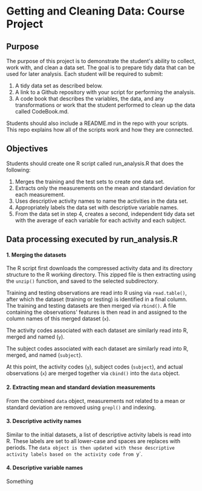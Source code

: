 # Getting and Cleaning Data:  Course Project
## Purpose
The purpose of this project is to demonstrate the student's ability to collect, work with, and clean a data set. The goal is to prepare tidy data that can be used for later analysis. Each student will be required to submit:

1. A tidy data set as described below.
2. A link to a Github repository with your script for performing the analysis.
3. A code book that describes the variables, the data, and any transformations or work that the student performed to clean up the data called CodeBook.md.

Students should also include a README.md in the repo with your scripts. This repo explains how all of the scripts work and how they are connected.

## Objectives
Students should create one R script called run_analysis.R that does the following:

1. Merges the training and the test sets to create one data set.
2. Extracts only the measurements on the mean and standard deviation for each measurement.
3. Uses descriptive activity names to name the activities in the data set.
4. Appropriately labels the data set with descriptive variable names.
5. From the data set in step 4, creates a second, independent tidy data set with the average of each variable for each activity and each subject.

## Data processing executed by run_analysis.R
#### 1. Merging the datasets
The R script first downloads the compressed activity data and its directory structure to the R working directory.  This zipped file is then extracting using the `unzip()` function, and saved to the selected subdirectory.

Training and testing observations are read into R using via `read.table()`, after which the dataset (training or testing) is identified in a final column.  The training and testing datasets are then merged via `rbind()`.  A file containing the observations' features is then read in and assigned to the column names of this merged dataset (`x`).

The activity codes associated with each dataset are similarly read into R, merged and named (`y`).

The subject codes associated with each dataset are similarly read into R, merged, and named (`subject`).

At this point, the activity codes (`y`), subject codes (`subject`), and actual observations (`x`) are merged together via `cbind()` into the `data` object.

#### 2. Extracting mean and standard deviation measurements
From the combined `data` object, measurements not related to a mean or standard deviation are removed using `grepl()` and indexing.

#### 3. Descriptive activity names
Similar to the initial datasets, a list of descriptive activity labels is read into R.  These labels are set to all lower-case and spaces are replaces with periods.  The `data object is then updated with these descriptive activity labels based on the activity code from `y`.

#### 4. Descriptive variable names
Something
